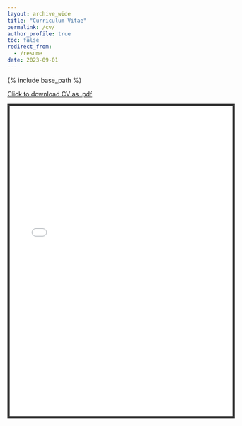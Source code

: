 ```yaml
---
layout: archive_wide
title: "Curriculum Vitae"
permalink: /cv/
author_profile: true
toc: false
redirect_from:
  - /resume
date: 2023-09-01
---
```


{% include base_path %}

[Click to download CV as .pdf](/files/pdf/hzycv.pdf)

<iframe src="/files/pdf/cv-zxjiang.pdf" width="100%" height="700" marginwidth="0" marginheight="0" style="border:5px solid #333333"></iframe>

